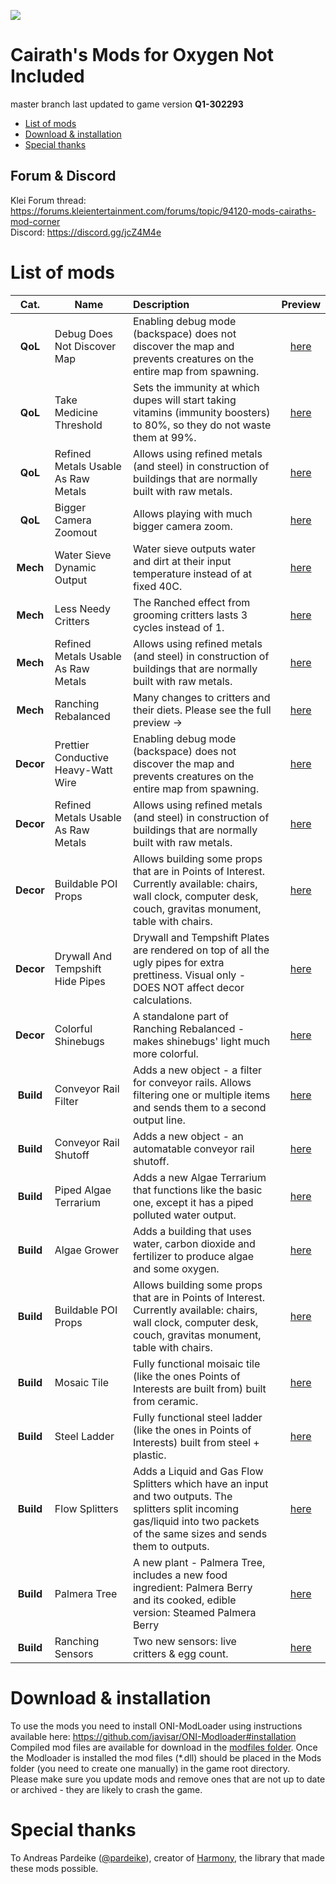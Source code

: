 [![](https://img.shields.io/discord/522855083151720466.svg?label=Discord&style=flat-square)](https://discord.gg/jcZ4M4e)  

# Cairath's Mods for Oxygen Not Included <!-- omit in toc -->
master branch last updated to game version **Q1-302293**

- [List of mods](#list-of-mods)
- [Download & installation](#download--installation)
- [Special thanks](#special-thanks)

## Forum & Discord
Klei Forum thread: https://forums.kleientertainment.com/forums/topic/94120-mods-cairaths-mod-corner  
Discord: https://discord.gg/jcZ4M4e

# List of mods
| **Cat.**  | **Name**                            | **Description**                                                                                                                                                                 |        **Preview**         |
| :-------: | ----------------------------------- | :------------------------------------------------------------------------------------------------------------------------------------------------------------------------------ | :------------------------: |
|  **QoL**  | Debug Does Not Discover Map         | Enabling debug mode (backspace) does not discover the map and prevents creatures on the entire map from spawning.                                                               | [here](https://google.com) |
|  **QoL**  | Take Medicine Threshold             | Sets the immunity at which dupes will start taking vitamins (immunity boosters) to 80%, so they do not waste them at 99%.                                                       | [here](https://google.com) |
|  **QoL**  | Refined Metals Usable As Raw Metals | Allows using refined metals (and steel) in construction of buildings that are normally built with raw metals.                                                                   | [here](https://google.com) |
|  **QoL**  | Bigger Camera Zoomout               | Allows playing with much bigger camera zoom.                                                                                                                                    | [here](https://google.com) |
| **Mech**  | Water Sieve Dynamic Output          | Water sieve outputs water and dirt at their input temperature instead of at fixed 40C.                                                                                          | [here](https://google.com) |
| **Mech**  | Less Needy Critters                 | The Ranched effect from grooming critters lasts 3 cycles instead of 1.                                                                                                          | [here](https://google.com) |
| **Mech**  | Refined Metals Usable As Raw Metals | Allows using refined metals (and steel) in construction of buildings that are normally built with raw metals.                                                                   | [here](https://google.com) |
| **Mech**  | Ranching Rebalanced                 | Many changes to critters and their diets. Please see the full preview ->                                                                                                        | [here](https://google.com) |
| **Decor** | Prettier Conductive Heavy-Watt Wire | Enabling debug mode (backspace) does not discover the map and prevents creatures on the entire map from spawning.                                                               | [here](https://google.com) |
| **Decor** | Refined Metals Usable As Raw Metals | Allows using refined metals (and steel) in construction of buildings that are normally built with raw metals.                                                                   | [here](https://google.com) |
| **Decor** | Buildable POI Props                 | Allows building some props that are in Points of Interest. Currently available: chairs, wall clock, computer desk, couch, gravitas monument, table with chairs.                 | [here](https://google.com) |
| **Decor** | Drywall And Tempshift Hide Pipes    | Drywall and Tempshift Plates are rendered on top of all the ugly pipes for extra prettiness. Visual only - DOES NOT affect decor calculations.                                  | [here](https://google.com) |
| **Decor** | Colorful Shinebugs                  | A standalone part of Ranching Rebalanced - makes shinebugs' light much more colorful.                                                                                           | [here](https://google.com) |
| **Build** | Conveyor Rail Filter                | Adds a new object - a filter for conveyor rails. Allows filtering one or multiple items and sends them to a second output line.                                                 | [here](https://google.com) |
| **Build** | Conveyor Rail Shutoff               | Adds a new object - an automatable conveyor rail shutoff.                                                                                                                       | [here](https://google.com) |
| **Build** | Piped Algae Terrarium               | Adds a new Algae Terrarium that functions like the basic one, except it has a piped polluted water output.                                                                      | [here](https://google.com) |
| **Build** | Algae Grower                        | Adds a building that uses water, carbon dioxide and fertilizer to produce algae and some oxygen.                                                                                | [here](https://google.com) |
| **Build** | Buildable POI Props                 | Allows building some props that are in Points of Interest. Currently available: chairs, wall clock, computer desk, couch, gravitas monument, table with chairs.                 | [here](https://google.com) |
| **Build** | Mosaic Tile                         | Fully functional moisaic tile (like the ones Points of Interests are built from) built from ceramic.                                                                            | [here](https://google.com) |
| **Build** | Steel Ladder                        | Fully functional steel ladder (like the ones in Points of Interests) built from steel + plastic.                                                                                | [here](https://google.com) |
| **Build** | Flow Splitters                      | Adds a Liquid and Gas Flow Splitters which have an input and two outputs. The splitters split incoming gas/liquid into two packets of the same sizes and sends them to outputs. | [here](https://google.com) |
| **Build** | Palmera Tree                        | A new plant - Palmera Tree, includes a new food ingredient: Palmera Berry and its cooked, edible version: Steamed Palmera Berry                                                 | [here](https://google.com) |
| **Build** | Ranching Sensors                    | Two new sensors: live critters & egg count.                                                                                                                                     | [here](https://google.com) |

# Download & installation
To use the mods you need to install ONI-ModLoader using instructions available here: https://github.com/javisar/ONI-Modloader#installation  
Compiled mod files are available for download in the [modfiles folder](/modfiles).  Once the Modloader is installed the mod files (*.dll) should be placed in the Mods folder (you need to create one manually) in the game root directory.  
Please make sure you update mods and remove ones that are not up to date or archived - they are likely to crash the game.

# Special thanks
To Andreas Pardeike ([@pardeike](https://github.com/pardeike)), creator of [Harmony](https://github.com/pardeike/Harmony), the library that made these mods possible.